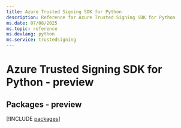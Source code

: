 ```yaml
---
title: Azure Trusted Signing SDK for Python
description: Reference for Azure Trusted Signing SDK for Python
ms.date: 07/08/2025
ms.topic: reference
ms.devlang: python
ms.service: trustedsigning
---
```

# Azure Trusted Signing SDK for Python - preview
## Packages - preview
[!INCLUDE [packages](trusted-signing-index.md)]